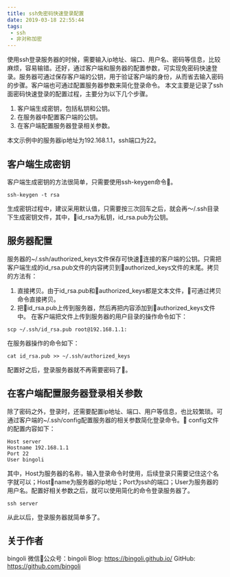 ```yaml
---
title: ssh免密码快速登录配置
date: 2019-03-18 22:55:44
tags:
 - ssh
 - 非对称加密
---
```


使用ssh登录服务器的时候，需要输入ip地址、端口、用户名、密码等信息，比较麻烦，容易输错。还好，通过客户端和服务器的配置参数，可实现免密码快速登录。服务器可通过保存客户端的公钥，用于验证客户端的身份，从而省去输入密码的步骤。客户端也可通过配置服务器参数来简化登录命令。
本文主要是记录了ssh面密码快速登录的配置过程，主要分为以下几个步骤。
1. 客户端生成密钥，包括私钥和公钥。
2. 在服务器中配置客户端的公钥。
3. 在客户端配置服务器登录相关参数。

本文示例中的服务器ip地址为192.168.1.1，ssh端口为22。

## 客户端生成密钥
客户端生成密钥的方法很简单，只需要使用ssh-keygen命令。
```
ssh-keygen -t rsa
```
生成密钥过程中，建议采用默认值，只需要按三次回车之后，就会再～/.ssh目录下生成密钥文件，其中，id_rsa为私钥，id_rsa.pub为公钥。

## 服务器配置
服务器的~/.ssh/authorized_keys文件保存可快速连接的客户端的公钥。只需把客户端生成的id_rsa.pub文件的内容拷贝到authorized_keys文件的末尾。拷贝的方法有：
1. 直接拷贝。由于id_rsa.pub和authorized_keys都是文本文件，可通过拷贝命令直接拷贝。
2. 把id_rsa.pub上传到服务器，然后再把内容添加到authorized_keys文件中。
在客户端把文件上传到服务器的用户目录的操作命令如下：
```
scp ~/.ssh/id_rsa.pub root@192.168.1.1:
```
在服务器操作的命令如下：
```
cat id_rsa.pub >> ~/.ssh/authorized_keys
```
配置好之后，登录服务器就不再需要密码了。

## 在客户端配置服务器登录相关参数
除了密码之外，登录时，还需要配置ip地址、端口、用户等信息，也比较繁琐。可通过客户端的~/.ssh/config配置服务器的相关参数简化登录命令。
config文件的配置内容如下：
```
Host server
Hostname 192.168.1.1
Port 22
User bingoli
```
其中，Host为服务器的名称，输入登录命令时使用，后续登录只需要记住这个名字就可以；Hostname为服务器的ip地址；Port为ssh的端口；User为服务器的用户名。配置好相关参数之后，就可以使用简化的命令登录服务器了。
```
ssh server
```
从此以后，登录服务器就简单多了。

## 关于作者
bingoli
微信公众号：bingoli
Blog: https://bingoli.github.io/
GitHub: https://github.com/bingoli




